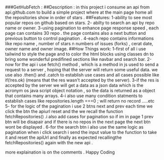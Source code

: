 ###GetHubFetch :
      ##Description : 
  in this project i consume an api from api.github.com to build a simple project where at the main page home all the repositories show in order of stars . 
      ##Features:
  1-ability to see most popular repos on github based on stars.
  2- abilty to search an api by repo name or owner.
  3-using pagination to enhance page response speed , each page can contains 30 repo . the page contains also a next button and previous button to control pagination . 
  4-each repo contains informations like repo name , number of stars n numbers of issues (forks) , cerat date,  owner name and owner image.
      ##How Things work:
  1-first of all i use tailwind to style the page and to color the html blocks using classes dn to bring some wonderful predifined sections like navbar and search bar.
  2-now for the api i use fetch() method , which is a method in js used to send a request to a server , hoping that the server will return some useful data. we use also .then() and .catch to establish use cases and all cases possible like  if(!res.ok) (means that the res wasn't accepted by the server).
  3-if the res is accepted by the server we will get a data as a json data which is the acronym os java script object notation , so the data is returned as a object that contains many arrays.
  4-i also use many condition statments to establish cases like repositories.length ===0 ; will return no record .....etc
  5- for the logic of the pagination i use 2 btns next and prev each time we click the btn the apiurl reset and the we recall the function fetchRepositories() .i also add cases for pagination so if im in page 1 prev btn will be disapair and if there is no repos in the next page the next btn wont be displayed . 
  6-for the search btn i also use the same logic as pagination when i click search i send the input value to the function to take it and reset the apiUrl and finally as expected recallingthe fetchRepositories() again with the new api .

  more explaination is on the comments . 
  Happy Coding

